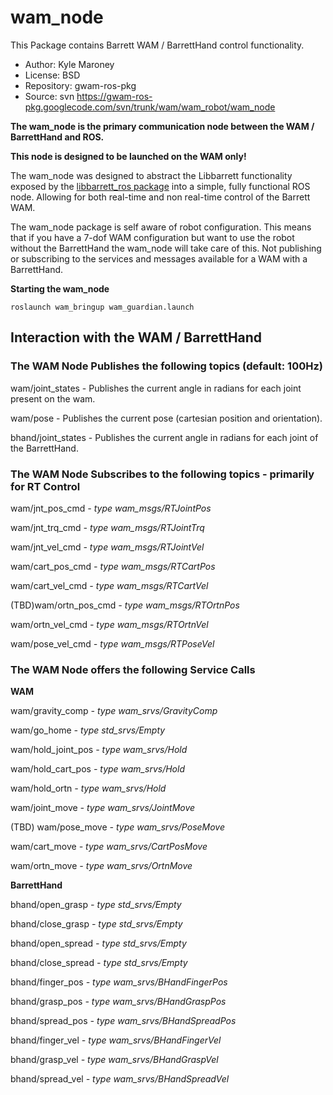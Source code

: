 # wam\_node #

This Package contains Barrett WAM / BarrettHand control functionality.

  * Author: Kyle Maroney
  * License: BSD
  * Repository: gwam-ros-pkg
  * Source: svn https://gwam-ros-pkg.googlecode.com/svn/trunk/wam/wam_robot/wam_node

**The wam\_node is the primary communication node between the WAM / BarrettHand and ROS.**

**This node is designed to be launched on the WAM only!**

The wam\_node was designed to abstract the Libbarrett functionality exposed by the [libbarrett\_ros package](http://code.google.com/p/gwam-ros-pkg/wiki/GWAMPackagelibbarrett_ros) into a simple, fully functional ROS node.  Allowing for both real-time and non real-time control of the Barrett WAM.

The wam\_node package is self aware of robot configuration.  This means that if you have a 7-dof WAM configuration but want to use the robot without the BarrettHand the wam\_node will take care of this.  Not publishing or subscribing to the services and messages available for a WAM with a BarrettHand.

**Starting the wam\_node**
```
roslaunch wam_bringup wam_guardian.launch
```

## Interaction with the WAM / BarrettHand ##

### The WAM Node Publishes the following topics (default: 100Hz) ###

wam/joint\_states - Publishes the current angle in radians for each joint present on the wam.

wam/pose - Publishes the current pose (cartesian position and orientation).

bhand/joint\_states - Publishes the current angle in radians for each joint of the BarrettHand.

### The WAM Node Subscribes to the following topics - primarily for RT Control ###

wam/jnt\_pos\_cmd _- type wam\_msgs/RTJointPos_

wam/jnt\_trq\_cmd _- type wam\_msgs/RTJointTrq_

wam/jnt\_vel\_cmd _- type wam\_msgs/RTJointVel_

wam/cart\_pos\_cmd _- type wam\_msgs/RTCartPos_

wam/cart\_vel\_cmd _- type wam\_msgs/RTCartVel_

(TBD)wam/ortn\_pos\_cmd _- type wam\_msgs/RTOrtnPos_

wam/ortn\_vel\_cmd _- type wam\_msgs/RTOrtnVel_

wam/pose\_vel\_cmd _- type wam\_msgs/RTPoseVel_


### The WAM Node offers the following Service Calls ###

**WAM**

wam/gravity\_comp _- type wam\_srvs/GravityComp_

wam/go\_home _- type std\_srvs/Empty_

wam/hold\_joint\_pos _- type wam\_srvs/Hold_

wam/hold\_cart\_pos _- type wam\_srvs/Hold_

wam/hold\_ortn _- type wam\_srvs/Hold_

wam/joint\_move _- type wam\_srvs/JointMove_

(TBD) wam/pose\_move _- type wam\_srvs/PoseMove_

wam/cart\_move _- type wam\_srvs/CartPosMove_

wam/ortn\_move _- type wam\_srvs/OrtnMove_

**BarrettHand**

bhand/open\_grasp _- type std\_srvs/Empty_

bhand/close\_grasp _- type std\_srvs/Empty_

bhand/open\_spread _- type std\_srvs/Empty_

bhand/close\_spread _- type std\_srvs/Empty_

bhand/finger\_pos _- type wam\_srvs/BHandFingerPos_

bhand/grasp\_pos _- type wam\_srvs/BHandGraspPos_

bhand/spread\_pos _- type wam\_srvs/BHandSpreadPos_

bhand/finger\_vel _- type wam\_srvs/BHandFingerVel_

bhand/grasp\_vel _- type wam\_srvs/BHandGraspVel_

bhand/spread\_vel _- type wam\_srvs/BHandSpreadVel_